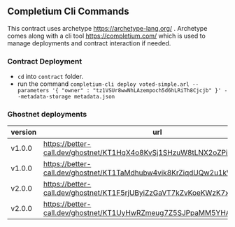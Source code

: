 ## Completium Cli Commands

This contract uses archetype https://archetype-lang.org/ . Archetype comes along with a cli tool https://completium.com/ which is used to manage deployments and contract interaction if needed.

### Contract Deployment

- `cd` into `contract` folder.
- run the command `completium-cli deploy voted-simple.arl --parameters '{ "owner" : "tz1VSUr8wwNhLAzempoch5d6hLRiTh8Cjcjb" }' --metadata-storage metadata.json`


### Ghostnet deployments

|version | url |
|--|--|
|v1.0.0|https://better-call.dev/ghostnet/KT1HqX4o8KvSj1SHzuW8tLNX2oZPin5EdPW4|
|v1.0.0|https://better-call.dev/ghostnet/KT1TaMdhubw4vik8KrZiqdUQw2u1kWTPgfo4|
|v2.0.0|https://better-call.dev/ghostnet/KT1F5rjUByiZzGaVT7kZvKoeKWzK7xuTXZEG|
|v2.0.0|https://better-call.dev/ghostnet/KT1UyHwRZmeug7Z5SJPpaMM5YHAp7C7k97V6|